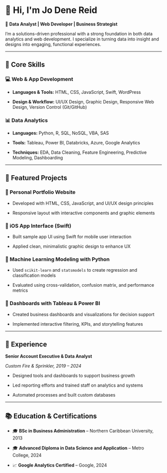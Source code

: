 # 👋 Hi, I'm Jo Dene Reid

 

🎯 **Data Analyst | Web Developer | Business Strategist**

 

I’m a solutions-driven professional with a strong foundation in both data analytics and web development. I specialize in turning data into insight and designs into engaging, functional experiences.

 

---

 

## 🧠 Core Skills

 

### 💻 Web & App Development

- **Languages & Tools:** HTML, CSS, JavaScript, Swift, WordPress

- **Design & Workflow:** UI/UX Design, Graphic Design, Responsive Web Design, Version Control (Git/GitHub)

 

### 📊 Data Analytics

- **Languages:** Python, R, SQL, NoSQL, VBA, SAS

- **Tools:** Tableau, Power BI, Databricks, Azure, Google Analytics

- **Techniques:** EDA, Data Cleaning, Feature Engineering, Predictive Modeling, Dashboarding

 

---

 

## 💼 Featured Projects

 

### 🔹 Personal Portfolio Website

- Developed with HTML, CSS, JavaScript, and UI/UX design principles 

- Responsive layout with interactive components and graphic elements 

 

### 🔹 iOS App Interface (Swift)

- Built sample app UI using Swift for mobile user interaction 

- Applied clean, minimalistic graphic design to enhance UX 

 

### 🔹 Machine Learning Modeling with Python

- Used `scikit-learn` and `statsmodels` to create regression and classification models 

- Evaluated using cross-validation, confusion matrix, and performance metrics 

 

### 🔹 Dashboards with Tableau & Power BI

- Created business dashboards and visualizations for decision support 

- Implemented interactive filtering, KPIs, and storytelling features 

 

---

 

## 🏢 Experience

 

**Senior Account Executive & Data Analyst** 

*Custom Fire & Sprinkler, 2019 – 2024* 

- Designed tools and dashboards to support business growth 

- Led reporting efforts and trained staff on analytics and systems 

- Automated processes and built custom databases 

 

---

 

## 📚 Education & Certifications

 

- 🎓 **BSc in Business Administration** – Northern Caribbean University, 2013
  
- 🎓 **Advanced Diploma in Data Science and Application** – Metro College, 2024 

- 📈 **Google Analytics Certified** – Google, 2024  
